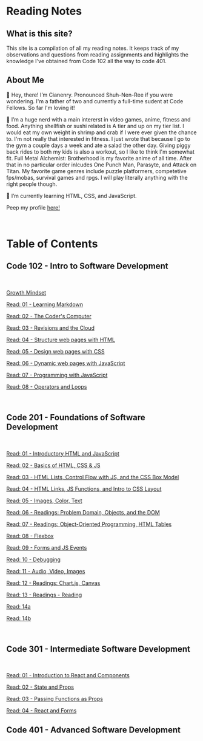 # Reading Notes

## What is this site?

This site is a compilation of all my reading notes. It keeps track of my observations and questions from reading assignments and highlights the knowledge I've obtained from Code 102 all the way to code 401.

## About Me

👋 Hey, there! I’m Cianenry. Pronounced Shuh-Nen-Ree if you were wondering. I'm a father of two and currently a full-time sudent at Code Fellows. So far I'm loving it!

👀 I’m a huge nerd with a main intererst in video games, anime, fitness and food. Anything shellfish or sushi related is A tier and up on my tier list. I would eat my own weight in shrimp and crab if I were ever given the chance to. I'm not really that interested in fitness. I just wrote that because I go to the gym a couple days a week and ate a salad the other day. Giving piggy back rides to both my kids is also a workout, so I like to think I'm somewhat fit. Full Metal Alchemist: Brotherhood is my favorite anime of all time. After that in no particular order inlcudes One Punch Man, Parasyte, and Attack on Titan. My favorite game genres include puzzle platformers, competetive fps/mobas, survival games and rpgs. I will play literally anything with the right people though.

🌱 I’m currently learning HTML, CSS, and JavaScript.

Peep my profile [here!](https://github.com/cianedanan)

<br>

# Table of Contents

## Code 102 - Intro to Software Development

<br>

[Growth Mindset](growth.md)

[Read: 01 - Learning Markdown](class1.md)

[Read: 02 - The Coder's Computer](class2.md)

[Read: 03 - Revisions and the Cloud](class3.md)

[Read: 04 - Structure web pages with HTML](class4.md)

[Read: 05 - Design web pages with CSS](class5.md)

[Read: 06 - Dynamic web pages with JavaScript](class6.md)

[Read: 07 - Programming with JavaScript](class7.md)

[Read: 08 - Operators and Loops](class8.md)

<br>

## Code 201 - Foundations of Software Development

<br>

[Read: 01 - Introductory HTML and JavaScript](class-01.md)

[Read: 02 - Basics of HTML, CSS & JS](class-02.md)

[Read: 03 - HTML Lists, Control Flow with JS, and the CSS Box Model](class-03.md)

[Read: 04 - HTML Links, JS Functions, and Intro to CSS Layout](class-04.md)

[Read: 05 - Images, Color, Text](class-05.md)

[Read: 06 - Readings: Problem Domain, Objects, and the DOM](class-06.md)

[Read: 07 - Readings: Object-Oriented Programming, HTML Tables](class-07.md)

[Read: 08 - Flexbox](class-08.md)

[Read: 09 - Forms and JS Events](class-09.md)

[Read: 10 - Debugging](class-10.md)

[Read: 11 - Audio, Video, Images](class-11.md)

[Read: 12 - Readings: Chart.js, Canvas](class-12.md)

[Read: 13 - Readings - Reading](class-13.md)

[Read: 14a](class-14a.md)

[Read: 14b](class-14b.md)

<br>

## Code 301 - Intermediate Software Development

<br>

[Read: 01 - Introduction to React and Components](301-class-01.md)

[Read: 02 - State and Props](301-class-02.md)

[Read: 03 - Passing Functions as Props](301-class-03.md)

[Read: 04 - React and Forms](301-class-04.md)

## Code 401 - Advanced Software Development